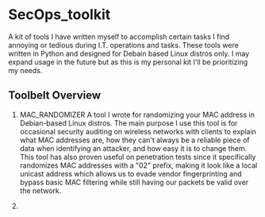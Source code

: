 # SecOps_toolkit
A kit of tools I have written myself to accomplish certain tasks I find annoying or tedious during I.T. operations and tasks.
These tools were written in Python and designed for Debain based Linux distros only. I may expand usage in the future but as this is my personal kit I'll be prioritizing my needs.

## Toolbelt Overview
1. MAC_RANDOMIZER
   A tool I wrote for randomizing your MAC address in Debian-based Linux distros. The main purpose I use this tool is for occasional security auditing on wireless networks with clients to explain what MAC addresses are, how they can't always be a reliable piece of data when identifying an attacker, and how easy it is to change them. This tool has also proven useful on penetration tests since it specifically randomizes MAC addresses with a "02" prefix, making it look like a local unicast address which allows us to evade vendor fingerprinting and bypass basic MAC filtering while still having our packets be valid over the network.  

2. 
